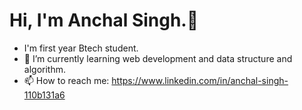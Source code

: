 ### <h1 background colour="purple">Hi, I'm Anchal Singh.👋</h1>

- I'm first year Btech student.
- 🌱 I’m currently learning web development and data structure and algorithm.
- 📫 How to reach me: https://www.linkedin.com/in/anchal-singh-110b131a6
